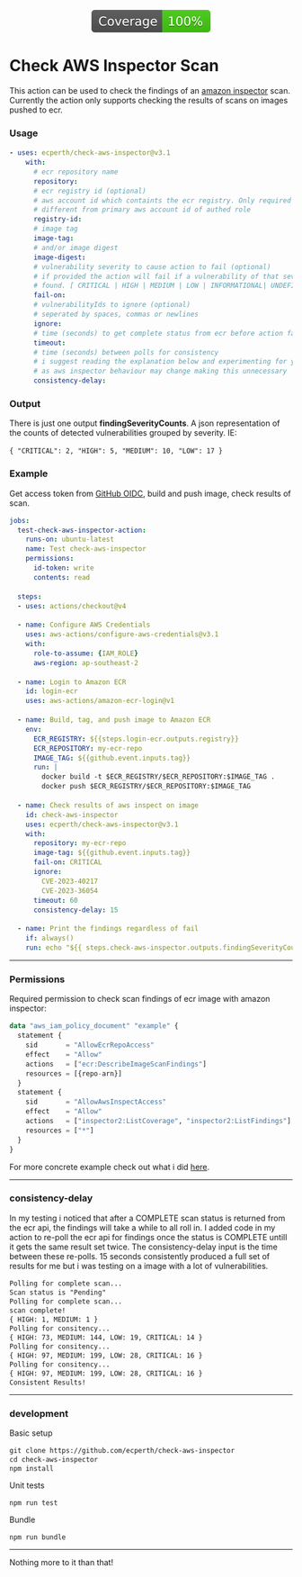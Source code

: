 
<p align="center">
  <img src="badges/coverage.svg">
</p>

# Check AWS Inspector Scan #

This action can be used to check the findings of an [amazon inspector](https://docs.aws.amazon.com/inspector/latest/user/what-is-inspector.html) scan. Currently the action only supports checking the results of scans on images pushed to ecr.

### Usage ###
```yml
- uses: ecperth/check-aws-inspector@v3.1
    with:
      # ecr repository name
      repository:
      # ecr registry id (optional)
      # aws account id which containts the ecr registry. Only required if
      # different from primary aws account id of authed role
      registry-id:
      # image tag
      image-tag:
      # and/or image digest
      image-digest:
      # vulnerability severity to cause action to fail (optional)
      # if provided the action will fail if a vulnerability of that severity or higher is 
      # found. [ CRITICAL | HIGH | MEDIUM | LOW | INFORMATIONAL| UNDEFINED ]
      fail-on:
      # vulnerabilityIds to ignore (optional)
      # seperated by spaces, commas or newlines
      ignore:
      # time (seconds) to get complete status from ecr before action fails
      timeout:
      # time (seconds) between polls for consistency
      # i suggest reading the explanation below and experimenting for yourself
      # as aws inspector behaviour may change making this unnecessary
      consistency-delay:
```
### Output ###
There is just one output **findingSeverityCounts**. A json representation of the counts of detected vulnerabilities grouped by severity. IE: 

```{ "CRITICAL": 2, "HIGH": 5, "MEDIUM": 10, "LOW": 17 }```

### Example ###

Get access token from [GitHub OIDC](https://docs.github.com/en/actions/deployment/security-hardening-your-deployments/configuring-openid-connect-in-amazon-web-services), build and push image, check results of scan.

```yml
jobs:
  test-check-aws-inspector-action:
    runs-on: ubuntu-latest
    name: Test check-aws-inspector
    permissions:
      id-token: write
      contents: read

  steps:
  - uses: actions/checkout@v4

  - name: Configure AWS Credentials
    uses: aws-actions/configure-aws-credentials@v3.1
    with:
      role-to-assume: {IAM_ROLE}
      aws-region: ap-southeast-2

  - name: Login to Amazon ECR
    id: login-ecr
    uses: aws-actions/amazon-ecr-login@v1

  - name: Build, tag, and push image to Amazon ECR
    env:
      ECR_REGISTRY: ${{steps.login-ecr.outputs.registry}}
      ECR_REPOSITORY: my-ecr-repo
      IMAGE_TAG: ${{github.event.inputs.tag}}
      run: |
        docker build -t $ECR_REGISTRY/$ECR_REPOSITORY:$IMAGE_TAG .
        docker push $ECR_REGISTRY/$ECR_REPOSITORY:$IMAGE_TAG

  - name: Check results of aws inspect on image
    id: check-aws-inspector
    uses: ecperth/check-aws-inspector@v3.1
    with:
      repository: my-ecr-repo
      image-tag: ${{github.event.inputs.tag}}
      fail-on: CRITICAL
      ignore: 	
        CVE-2023-40217
        CVE-2023-36054
      timeout: 60
      consistency-delay: 15

  - name: Print the findings regardless of fail
    if: always()
    run: echo "${{ steps.check-aws-inspector.outputs.findingSeverityCounts }}" 
```
---
### Permissions ###
Required permission to check scan findings of ecr image with amazon inspector:

```terraform
data "aws_iam_policy_document" "example" {
  statement {
    sid       = "AllowEcrRepoAccess"
    effect    = "Allow"
    actions   = ["ecr:DescribeImageScanFindings"]
    resources = [{repo-arn}]
  }
  statement {
    sid       = "AllowAwsInspectAccess"
    effect    = "Allow"
    actions   = ["inspector2:ListCoverage", "inspector2:ListFindings"]
    resources = ["*"]
  }
}
```
For more concrete example check out what i did [here](https://github.com/ecperth/check-aws-inspector-test/).

---
### consistency-delay ###
In my testing i noticed that after a COMPLETE scan status is returned from the ecr api, the findings will take a while to all roll in. I added code in my action to re-poll the ecr api for findings once the status is COMPLETE untill it gets the same result set twice. The consistency-delay input is the time between these re-polls. 15 seconds consistently produced a full set of results for me but i was testing on a image with a lot of vulnerabilities.

```
Polling for complete scan...
Scan status is "Pending"
Polling for complete scan...
scan complete!
{ HIGH: 1, MEDIUM: 1 }
Polling for consitency...
{ HIGH: 73, MEDIUM: 144, LOW: 19, CRITICAL: 14 }
Polling for consitency...
{ HIGH: 97, MEDIUM: 199, LOW: 28, CRITICAL: 16 }
Polling for consitency...
{ HIGH: 97, MEDIUM: 199, LOW: 28, CRITICAL: 16 }
Consistent Results!
```
---
### development ###
Basic setup
```
git clone https://github.com/ecperth/check-aws-inspector
cd check-aws-inspector
npm install
```

Unit tests
```
npm run test
```

Bundle
```
npm run bundle
```
---

Nothing more to it than that!
